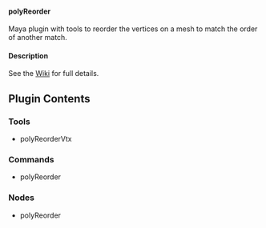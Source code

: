 #### polyReorder
Maya plugin with tools to reorder the vertices on a mesh to match the order of another match.

#### Description
See the [Wiki](https://github.com/yantor3d/polyReorder/wiki) for full details.

## Plugin Contents
### Tools
- polyReorderVtx

### Commands
- polyReorder

### Nodes
- polyReorder
